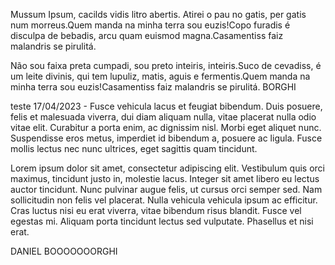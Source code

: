Mussum Ipsum, cacilds vidis litro abertis. Atirei o pau no gatis, per gatis num morreus.Quem manda na minha terra sou euzis!Copo furadis é disculpa de bebadis, arcu quam euismod magna.Casamentiss faiz malandris se pirulitá.

Não sou faixa preta cumpadi, sou preto inteiris, inteiris.Suco de cevadiss, é um leite divinis, qui tem lupuliz, matis, aguis e fermentis.Quem manda na minha terra sou euzis!Casamentiss faiz malandris se pirulitá. BORGHI

teste 17/04/2023 - Fusce vehicula lacus et feugiat bibendum. Duis posuere, felis et malesuada viverra, dui diam aliquam nulla, vitae placerat nulla odio vitae elit. Curabitur a porta enim, ac dignissim nisl. Morbi eget aliquet nunc. Suspendisse eros metus, imperdiet id bibendum a, posuere ac ligula. Fusce mollis lectus nec nunc ultrices, eget sagittis quam tincidunt. 

Lorem ipsum dolor sit amet, consectetur adipiscing elit. Vestibulum quis orci maximus, tincidunt justo in, molestie lacus. Integer sit amet libero eu lectus auctor tincidunt. Nunc pulvinar augue felis, ut cursus orci semper sed. Nam sollicitudin non felis vel placerat. Nulla vehicula vehicula ipsum ac efficitur. Cras luctus nisi eu erat viverra, vitae bibendum risus blandit. Fusce vel egestas mi. Aliquam porta tincidunt lectus sed vulputate. Phasellus et nisi erat.

DANIEL BOOOOOOORGHI 